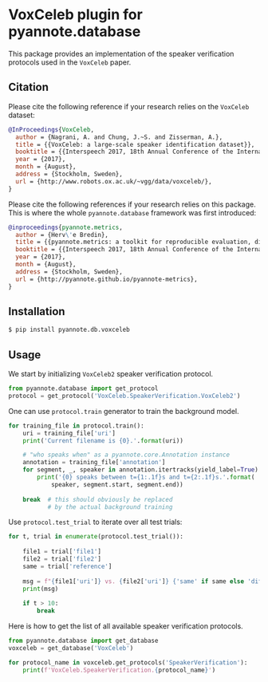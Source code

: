 # VoxCeleb plugin for pyannote.database

This package provides an implementation of the speaker verification protocols used in the `VoxCeleb` paper.


## Citation

Please cite the following reference if your research relies on the `VoxCeleb` dataset:

```bibtex
@InProceedings{VoxCeleb,
  author = {Nagrani, A. and Chung, J.~S. and Zisserman, A.},
  title = {{VoxCeleb: a large-scale speaker identification dataset}},
  booktitle = {{Interspeech 2017, 18th Annual Conference of the International Speech Communication Association}},
  year = {2017},
  month = {August},
  address = {Stockholm, Sweden},
  url = {http://www.robots.ox.ac.uk/~vgg/data/voxceleb/},
}
```

Please cite the following references if your research relies on this package. This is where the whole `pyannote.database` framework was first introduced:

```bibtex
@inproceedings{pyannote.metrics,
  author = {Herv\'e Bredin},
  title = {{pyannote.metrics: a toolkit for reproducible evaluation, diagnostic, and error analysis of speaker diarization systems}},
  booktitle = {{Interspeech 2017, 18th Annual Conference of the International Speech Communication Association}},
  year = {2017},
  month = {August},
  address = {Stockholm, Sweden},
  url = {http://pyannote.github.io/pyannote-metrics},
}
```


## Installation

```bash
$ pip install pyannote.db.voxceleb
```


## Usage

We start by initializing `VoxCeleb2` speaker verification protocol.

```python
from pyannote.database import get_protocol
protocol = get_protocol('VoxCeleb.SpeakerVerification.VoxCeleb2')
```

One can use `protocol.train` generator to train the background model.

```python
for training_file in protocol.train():
    uri = training_file['uri']
    print('Current filename is {0}.'.format(uri))

    # "who speaks when" as a pyannote.core.Annotation instance
    annotation = training_file['annotation']
    for segment, _, speaker in annotation.itertracks(yield_label=True):
        print('{0} speaks between t={1:.1f}s and t={2:.1f}s.'.format(
            speaker, segment.start, segment.end))
   
    break  # this should obviously be replaced
           # by the actual background training
```

Use `protocol.test_trial` to iterate over all test trials:

```python
for t, trial in enumerate(protocol.test_trial()):
    
    file1 = trial['file1']    
    file2 = trial['file2']    
    same = trial['reference']
    
    msg = f"{file1['uri']} vs. {file2['uri']} {'same' if same else 'different'}"
    print(msg)
    
    if t > 10:
        break    
```

Here is how to get the list of all available speaker verification protocols.

```python
from pyannote.database import get_database
voxceleb = get_database('VoxCeleb')

for protocol_name in voxceleb.get_protocols('SpeakerVerification'):
    print(f'VoxCeleb.SpeakerVerification.{protocol_name}')
```
